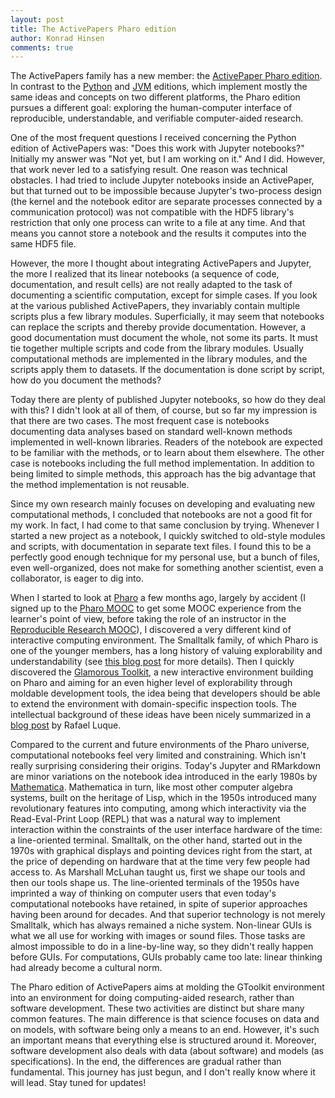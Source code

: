 ```yaml
---
layout: post
title: The ActivePapers Pharo edition
author: Konrad Hinsen
comments: true
---
```


The ActivePapers family has a new member: the [ActivePaper Pharo
edition](http://www.activepapers.org/pharo-edition/). In contrast to
the [Python](http://www.activepapers.org/python-edition/) and
[JVM](http://www.activepapers.org/jvm-edition/) editions, which
implement mostly the same ideas and concepts on two different
platforms, the Pharo edition pursues a different goal: exploring
the human-computer interface of reproducible, understandable, and
verifiable computer-aided research.

One of the most frequent questions I received concerning the Python
edition of ActivePapers was: "Does this work with Jupyter notebooks?"
Initially my answer was "Not yet, but I am working on it." And I did.
However, that work never led to a satisfying result. One reason was
technical obstacles. I had tried to include Jupyter notebooks inside
an ActivePaper, but that turned out to be impossible because Jupyter's
two-process design (the kernel and the notebook editor are separate
processes connected by a communication protocol) was not compatible
with the HDF5 library's restriction that only one process can write to
a file at any time. And that means you cannot store a notebook and the
results it computes into the same HDF5 file.

However, the more I thought about integrating ActivePapers and
Jupyter, the more I realized that its linear notebooks (a sequence of
code, documentation, and result cells) are not really adapted to the
task of documenting a scientific computation, except for simple cases.
If you look at the various published ActivePapers, they invariably
contain multiple scripts plus a few library modules. Superficially, it
may seem that notebooks can replace the scripts and thereby provide
documentation. However, a good documentation must document the whole,
not some its parts. It must tie together multiple scripts and code
from the library modules. Usually computational methods are
implemented in the library modules, and the scripts apply them to
datasets. If the documentation is done script by script, how do you
document the methods?

Today there are plenty of published Jupyter notebooks, so how do they
deal with this? I didn't look at all of them, of course, but so far my
impression is that there are two cases. The most frequent case is
notebooks documenting data analyses based on standard well-known
methods implemented in well-known libraries. Readers of the notebook
are expected to be familiar with the methods, or to learn about them
elsewhere. The other case is notebooks including the full method
implementation. In addition to being limited to simple methods, this
approach has the big advantage that the method implementation is not
reusable.

Since my own research mainly focuses on developing and evaluating new
computational methods, I concluded that notebooks are not a good fit
for my work. In fact, I had come to that same conclusion by trying.
Whenever I started a new project as a notebook, I quickly switched to
old-style modules and scripts, with documentation in separate text
files. I found this to be a perfectly good enough technique for my
personal use, but a bunch of files, even well-organized, does not make
for something another scientist, even a collaborator, is eager to dig
into.

When I started to look at [Pharo](http://pharo.org/) a few months ago,
largely by accident (I signed up to the [Pharo
MOOC](http://mooc.pharo.org/) to get some MOOC experience from the
learner's point of view, before taking the role of an instructor in
the [Reproducible Research
MOOC](https://www.fun-mooc.fr/courses/course-v1:inria+41016+session02/info)),
I discovered a very different kind of interactive computing
environment. The Smalltalk family, of which Pharo is one of the
younger members, has a long history of valuing explorability and
understandability (see [this blog
post](https://blog.khinsen.net/posts/2018/12/19/exploring-pharo/) for
more details). Then I quickly discovered the [Glamorous Toolkit](https://gtoolkit.com/), a new interactive environment building on Pharo and aiming for an even higher
level of explorability through moldable development tools, the idea being that developers should be able to extend the environment with domain-specific inspection tools. The intellectual background of these ideas have been nicely summarized in a [blog post](https://osoco.es/thoughts/2019/05/designing-media-for-thought-with-moldable-development/) by Rafael Luque.

Compared to the current and future environments of the Pharo universe,
computational notebooks feel very limited and constraining. Which
isn't really surprising considering their origins. Today's Jupyter and
RMarkdown are minor variations on the notebook idea introduced in the
early 1980s by [Mathematica](https://www.wolfram.com/mathematica/).
Mathematica in turn, like most other computer algebra systems, built
on the heritage of Lisp, which in the 1950s introduced many
revolutionary features into computing, among which interactivity via
the Read-Eval-Print Loop (REPL) that was a natural way to implement
interaction within the constraints of the user interface hardware of
the time: a line-oriented terminal. Smalltalk, on the other hand,
started out in the 1970s with graphical displays and pointing devices
right from the start, at the price of depending on hardware that at
the time very few people had access to. As Marshall McLuhan taught us,
first we shape our tools and then our tools shape us. The
line-oriented terminals of the 1950s have imprinted a way of thinking
on computer users that even today's computational notebooks have
retained, in spite of superior approaches having been around for
decades. And that superior technology is not merely Smalltalk, which
has always remained a niche system. Non-linear GUIs is what we all use
for working with images or sound files. Those tasks are almost
impossible to do in a line-by-line way, so they didn't really happen
before GUIs. For computations, GUIs probably came too late: linear
thinking had already become a cultural norm.

The Pharo edition of ActivePapers aims at molding the GToolkit
environment into an environment for doing computing-aided research,
rather than software development.  These two activities are distinct
but share many common features. The main difference is that science
focuses on data and on models, with software being only a means to an
end. However, it's such an important means that everything else is
structured around it. Moreover, software development also deals with
data (about software) and models (as specifications). In the end, the
differences are gradual rather than fundamental. This journey has just
begun, and I don't really know where it will lead. Stay tuned for
updates!

